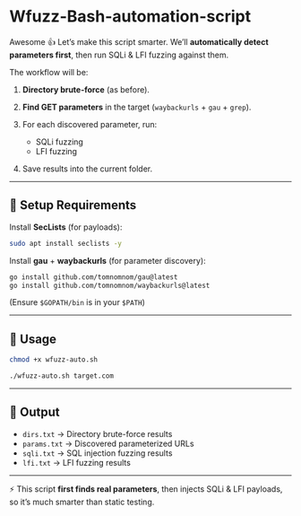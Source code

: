 # Wfuzz-Bash-automation-script
Awesome 👍 Let’s make this script smarter.
We’ll **automatically detect parameters first**, then run SQLi & LFI fuzzing against them.

The workflow will be:

1. **Directory brute-force** (as before).
2. **Find GET parameters** in the target (`waybackurls` + `gau` + `grep`).
3. For each discovered parameter, run:

   * SQLi fuzzing
   * LFI fuzzing
4. Save results into the current folder.

---


## 🔹 Setup Requirements

Install **SecLists** (for payloads):

```bash
sudo apt install seclists -y
```

Install **gau** + **waybackurls** (for parameter discovery):

```bash
go install github.com/tomnomnom/gau@latest
go install github.com/tomnomnom/waybackurls@latest
```

(Ensure `$GOPATH/bin` is in your `$PATH`)

---

## 🔹 Usage

```bash
chmod +x wfuzz-auto.sh
```
```bash
./wfuzz-auto.sh target.com
```
---

## 🔹 Output

* `dirs.txt` → Directory brute-force results
* `params.txt` → Discovered parameterized URLs
* `sqli.txt` → SQL injection fuzzing results
* `lfi.txt` → LFI fuzzing results

---

⚡ This script **first finds real parameters**, then injects SQLi & LFI payloads, so it’s much smarter than static testing.


